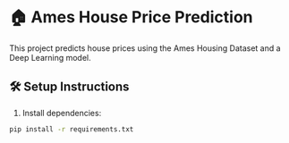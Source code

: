 # 🏠 Ames House Price Prediction

This project predicts house prices using the Ames Housing Dataset and a Deep Learning model.

## 🛠 Setup Instructions

1. Install dependencies:

```bash
pip install -r requirements.txt
